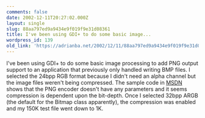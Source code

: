```yaml
---
comments: false
date: 2002-12-11T20:27:02.000Z
layout: single
slug: 88aa797ed9a9434e9f019f9e31d08361
title: I've been using GDI+ to do some basic image...
wordpress_id: 139
old_link: 'https://adrianba.net/2002/12/11/88aa797ed9a9434e9f019f9e31d08361/'
---
```

I've been using GDI+ to do some basic image processing to add
PNG output support to an application that previously only handled
writing BMP files. I selected the 24bpp RGB format because I didn't
need an alpha channel but the image files weren't being compressed.
The sample code in
[
MSDN](http://msdn.microsoft.com/library/default.asp?url=/library/en-us/gdicpp/gdi+/usinggdi+/usingimageencodersanddecoders/determiningtheparameterssupportedbyanencoder/listingparametersandvaluesforallencoders.asp) shows that the PNG encoder doesn't have any parameters and
it seems compression is dependent upon the bit-depth. Once I
selected 32bpp ARGB (the default for the Bitmap class apparently),
the compression was enabled and my 150K test file went down to
1K.
